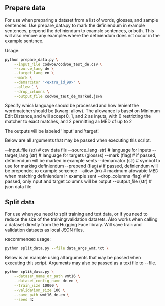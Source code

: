 ## Prepare data

For use when preparing a dataset from a list of words, glosses, and
sample sentences. Use prepare_data.py to mark the definiendum in example sentences,
prepend the definiendum to example sentences, or both.
This will also remove any examples where the definiendum does not
occur in the example sentence.

Usage:
```bash
python prepare_data.py \
	--input_file codwoe/codwoe_test_de.csv \
	--source_lang de \
	--target_lang en \
	--mark \
	--demarcator "<extra_id_99>" \
	--allow 1 \
	--drop_columns \
	--output_file codwoe_test_de_marked.json
```

Specify which language should be processed and how lenient the wordmatcher
should be (kwarg: allow). The allowance is based on Minimum Edit Distance,
and will accept 0, 1, and 2 as inputs, with 0 restricting the matcher to
exact matches, and 2 permitting an MED of up to 2.

The outputs will be labeled 'input' and 'target'.

Below are all arguments that may be passed when executing this script.

--input_file (str)	# csv data file
--source_lang (str)	# language for inputs
--target_lang (str)	# language for targets (glosses)
--mark (flag)		# if passed, definiendum will be marked in example sents
--demarcator (str)	# symbol to use for marking definiendum
--prepend (flag)		# if passed, definiendum will be prepended to example sentence
--allow (int)		# maximum allowable MED when matching definiendum in example sent
--drop_columns (flag)	# if passed, only input and target columns will be output
--output_file (str)	# json data file


## Split data

For use when you need to split training and test data, or if you need
to reduce the size of the training/validation datasets. Also works
when calling a dataset directly from the Hugging Face library.
Will save train and validation datasets as local JSON files.

Recommended usage:
```bash
python split_data.py --file data_args_wmt.txt \
```

Below is an example using all arguments that may be passed when
executing this script. Arguments may also be passed as a text file
to --file.

```bash
python split_data.py \
	--dataset_name_or_path wmt16 \
	--dataset_config_name de-en \
	--train_size 10000 \
	--validation_size 100 \
	--save_path wmt16_de-en \
	--seed 42
```